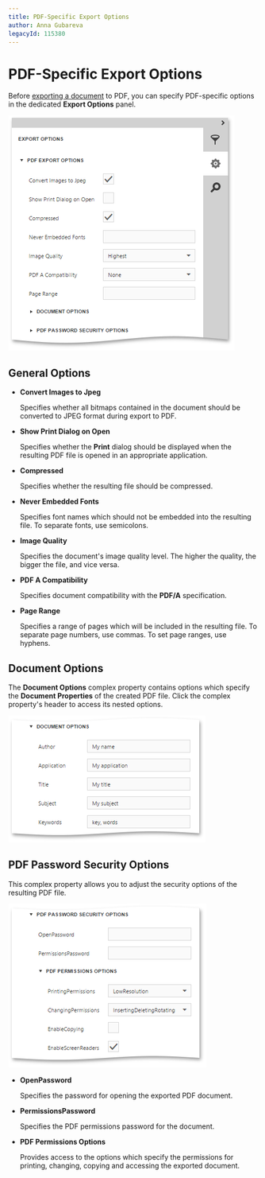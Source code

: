 ```yaml
---
title: PDF-Specific Export Options
author: Anna Gubareva
legacyId: 115380
---
```

# PDF-Specific Export Options
Before [exporting a document](export-a-document.md) to PDF, you can specify PDF-specific options in the dedicated **Export Options** panel.

![EUD_HTML5DV_PdfExportOptions](../../../../images/img121802.png)

## General Options
* **Convert Images to Jpeg**
	
	Specifies whether all bitmaps contained in the document should be converted to JPEG format during export to PDF.
* **Show Print Dialog on Open**
	
	Specifies whether the **Print** dialog should be displayed when the resulting PDF file is opened in an appropriate application.
* **Compressed**
	
	Specifies whether the resulting file should be compressed.
* **Never Embedded Fonts**
	
	Specifies font names which should not be embedded into the resulting file. To separate fonts, use semicolons.
* **Image Quality**
	
	Specifies the document's image quality level. The higher the quality, the bigger the file, and vice versa.
* **PDF A Compatibility**
	
	Specifies document compatibility with the **PDF/A** specification.
* **Page Range**
	
	Specifies a range of pages which will be included in the resulting file. To separate page numbers, use commas. To set page ranges, use hyphens.

## Document Options
The **Document Options** complex property contains options which specify the **Document Properties** of the created PDF file. Click the complex property's header to access its nested options.

![EUD_HTML5DV_PdfDocumentOptions](../../../../images/img121803.png)

## PDF Password Security Options
This complex property allows you to adjust the security options of the resulting PDF file.

![EUD_HTML5DV_PdfSecurityOptions](../../../../images/img121804.png)
* **OpenPassword**
	
	Specifies the password for opening the exported PDF document.
* **PermissionsPassword**
	
	Specifies the PDF permissions password for the document.
* **PDF Permissions Options**
	
	Provides access to the options which specify the permissions for printing, changing, copying and accessing the exported document.